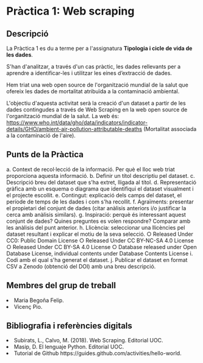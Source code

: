 # Pràctica 1: Web scraping

## Descripció

La Pràctica 1 es du a terme per a l'assignatura <b>Tipologia i cicle de vida de les dades</b>. 

S'han d'analitzar, a través d'un cas pràctic, les dades rellevants per a aprendre a identificar-les i 
utilitzar les eines d’extracció de dades.

Hem triat una web open source de l'organització mundial de la salut que ofereix les dades de mortalitat 
atribuïda a la contaminació ambiental.

L'objectiu d'aquesta activitat serà la creació d'un dataset a partir de les dades contingudes a través de Web Scraping 
en la web open source de l'organització mundial de la salut. La web és:
https://www.who.int/data/gho/data/indicators/indicator-details/GHO/ambient-air-pollution-attributable-deaths (Mortalitat 
associada a la contaminació de l'aire).

## Punts de la Pràctica

a. Context de recol·lecció de la informació. Per què el lloc web triat proporciona aquesta informació.
b. Definir un títol descriptiu pel dataset.
c. Descripció breu del dataset que s'ha extret, lligada al títol.
d. Representació gràfica amb un esquema o diagrama que identifiqui el dataset visualment i el projecte escollit.
e. Contingut: explicació dels camps del dataset, el període de temps de les dades i com s'ha recollit.
f. Agraïments: presentar el propietari del conjunt de dades (citar anàlisis anteriors i/o justificar la cerca amb anàlisis similars).
g. Inspiració: perquè és interessant aquest conjunt de dades? Quines preguntes es volen respondre? Comparar amb les anàlisis del punt anterior.
h. Llicència: seleccionar una llicències pel dataset resultant i explicar el motiu de la seva selecció.
    ○ Released Under CC0: Public Domain License
    ○ Released Under CC BY-NC-SA 4.0 License
    ○ Released Under CC BY-SA 4.0 License
    ○ Database released under Open Database License, individual contents under Database Contents License
i. Codi amb el qual s'ha generat el dataset.
j. Publicar el dataset en format CSV a Zenodo (obtenció del DOI) amb una breu descripció.

## Membres del grup de treball

<li>Maria Begoña Felip. </li>
<li>Vicenç Pio. </li>

## Bibliografia i referències digitals

<li> Subirats, L., Calvo, M. (2018). Web Scraping. Editorial UOC. </li>
<li> Masip, D. El lenguaje Python. Editorial UOC. </li>
<li> Tutorial de Github https://guides.github.com/activities/hello-world. </li>
